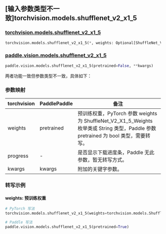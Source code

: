 ## [输入参数类型不一致]torchvision.models.shufflenet_v2_x1_5

### [torchvision.models.shufflenet_v2_x1_5](https://pytorch.org/vision/main/models/generated/torchvision.models.shufflenet_v2_x1_5.html)

```python
torchvision.models.shufflenet_v2_x1_5(*, weights: Optional[ShuffleNet_V2_X1_5_Weights] = None, progress: bool = True, **kwargs: Any)
```

### [paddle.vision.models.shufflenet_v2_x1_5](https://www.paddlepaddle.org.cn/documentation/docs/zh/api/paddle/vision/models/shufflenet_v2_x1_5_cn.html)

```python
paddle.vision.models.shufflenet_v2_x1_5(pretrained=False, **kwargs)
```

两者功能一致但参数类型不一致，具体如下：

### 参数映射

| torchvision | PaddlePaddle | 备注 |
| ----------- | ------------ | ---- |
| weights     | pretrained   | 预训练权重，PyTorch 参数 weights 为 ShuffleNet_V2_X1_5_Weights 枚举类或 String 类型，Paddle 参数 pretrained 为 bool 类型，需要转写。|
| progress    | -            | 是否显示下载进度条，Paddle 无此参数，暂无转写方式。|
| kwargs      | kwargs       | 附加的关键字参数。|

### 转写示例
#### weights: 预训练权重
```python
# PyTorch 写法
torchvision.models.shufflenet_v2_x1_5(weights=torchvision.models.ShuffleNet_V2_X1_5_Weights.DEFAULT)

# Paddle 写法
paddle.vision.models.shufflenet_v2_x1_5(pretrained=True)
```
